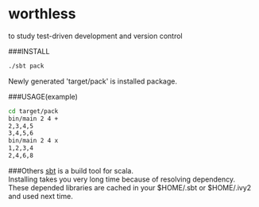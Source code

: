 # worthless
to study test-driven development and version control

###INSTALL
```bash
./sbt pack  
```

Newly generated 'target/pack' is installed package.  


###USAGE(example)
```bash
cd target/pack
bin/main 2 4 +
2,3,4,5
3,4,5,6
bin/main 2 4 x
1,2,3,4
2,4,6,8
```

###Others
[sbt](http://www.scala-sbt.org/) is a build tool for scala.  
Installing takes you very long time because of resolving dependency.  
These depended libraries are cached in your $HOME/.sbt or $HOME/.ivy2 and used next time.
